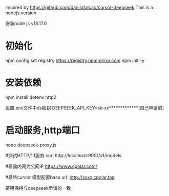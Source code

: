 inspired by https://github.com/danilofalcao/cursor-deepseek
This is a nodejs version 

安装node js v18.17.0
# 初始化
npm config set registry https://registry.npmmirror.com
npm init -y

# 安装依赖
npm install dotenv http2

设置.env文件中ds密钥
DEEPSEEK_API_KEY=sk-xx*************(自己申请的)

# 启动服务,http端口
node deepseek-proxy.js

#测试HTTP/1.1服务
curl http://localhost:9001/v1/models

#暴露内网为公网IP
https://www.cpolar.com/

#最终cursor 模型配置base url:
http://xxxx.cpolar.top

密钥保持与deepseek申请的一致

  
